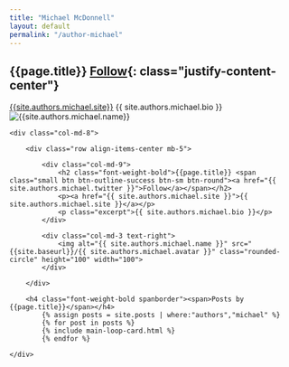 ```yaml
---
title: "Michael McDonnell"
layout: default
permalink: "/author-michael"
---
```

## {{page.title}} [Follow]({{site.authors.michael.linkedin}}){: class="justify-content-center"}
[{{site.authors.michael.site}}]({{site.authors.michael.site}})
{{ site.authors.michael.bio }}
![{{site.authors.michael.name}}]({{site.baseurl}}/{{site.authors.michael.avatar}})

<div class="container">
<div class="row justify-content-center">

    <div class="col-md-8">

        <div class="row align-items-center mb-5">

            <div class="col-md-9">
                <h2 class="font-weight-bold">{{page.title}} <span class="small btn btn-outline-success btn-sm btn-round"><a href="{{ site.authors.michael.twitter }}">Follow</a></span></h2>
                <p><a href="{{ site.authors.michael.site }}">{{ site.authors.michael.site }}</a></p>
                <p class="excerpt">{{ site.authors.michael.bio }}</p>
            </div>

            <div class="col-md-3 text-right">
                <img alt="{{ site.authors.michael.name }}" src="{{site.baseurl}}/{{ site.authors.michael.avatar }}" class="rounded-circle" height="100" width="100">
            </div>

        </div>

        <h4 class="font-weight-bold spanborder"><span>Posts by {{page.title}}</span></h4>
            {% assign posts = site.posts | where:"authors","michael" %}
            {% for post in posts %}
            {% include main-loop-card.html %}
            {% endfor %}

    </div>

</div>
</div>